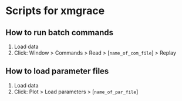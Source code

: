 # Scripts for xmgrace

## How to run batch commands
1. Load data
2. Click: Window > Commands > Read > [`name_of_com_file`] > Replay

## How to load parameter files
1. Load data
2. Click: Plot > Load parameters > [`name_of_par_file`]

